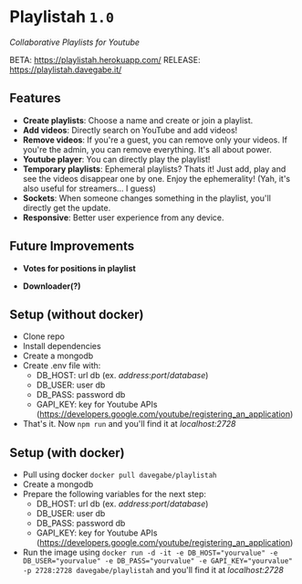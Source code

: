 # Playlistah ```1.0```

*Collaborative Playlists for Youtube*

BETA:       https://playlistah.herokuapp.com/
RELEASE:    https://playlistah.davegabe.it/

## Features

- **Create playlists**:     Choose a name and create or join a playlist.
- **Add videos**:           Directly search on YouTube and add videos!
- **Remove videos**:        If you're a guest, you can remove only your videos. If you're the admin, you can remove everything. It's all about power.
- **Youtube player**:       You can directly play the playlist!
- **Temporary playlists**:  Ephemeral playlists? Thats it! Just add, play and see the videos disappear one by one. Enjoy the ephemerality! (Yah, it's also useful for streamers... I guess)
- **Sockets**:              When someone changes something in the playlist, you'll directly get the update.
- **Responsive**:           Better user experience from any device.

## Future Improvements

- **Votes for positions in playlist**

- **Downloader(?)**

## Setup (without docker)

- Clone repo
- Install dependencies
- Create a mongodb
- Create .env file with:
    - DB_HOST: url db    (ex. *address*:*port*/*database*)
    - DB_USER: user db
    - DB_PASS: password db
    - GAPI_KEY: key for Youtube APIs (https://developers.google.com/youtube/registering_an_application)
- That's it. Now ```npm run``` and you'll find it at *localhost:2728*

## Setup (with docker)

- Pull using docker ```docker pull davegabe/playlistah```
- Create a mongodb
- Prepare the following variables for the next step:
    - DB_HOST: url db    (ex. *address*:*port*/*database*)
    - DB_USER: user db
    - DB_PASS: password db
    - GAPI_KEY: key for Youtube APIs (https://developers.google.com/youtube/registering_an_application)
- Run the image using ```docker run -d -it -e DB_HOST="yourvalue" -e DB_USER="yourvalue" -e DB_PASS="yourvalue" -e GAPI_KEY="yourvalue" -p 2728:2728 davegabe/playlistah``` and you'll find it at *localhost:2728*
